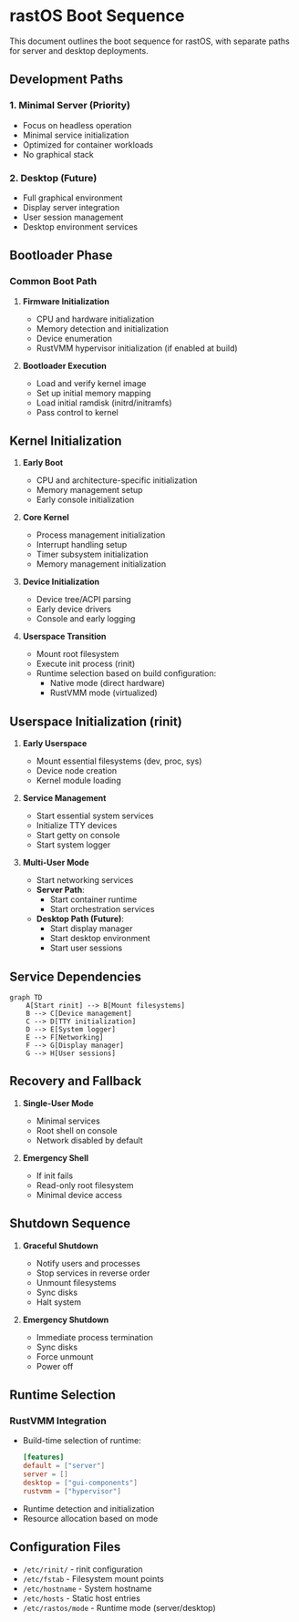 # rastOS Boot Sequence

This document outlines the boot sequence for rastOS, with separate paths for server and desktop deployments.

## Development Paths

### 1. Minimal Server (Priority)
- Focus on headless operation
- Minimal service initialization
- Optimized for container workloads
- No graphical stack

### 2. Desktop (Future)
- Full graphical environment
- Display server integration
- User session management
- Desktop environment services

## Bootloader Phase

### Common Boot Path
1. **Firmware Initialization**
   - CPU and hardware initialization
   - Memory detection and initialization
   - Device enumeration
   - RustVMM hypervisor initialization (if enabled at build)

2. **Bootloader Execution**
   - Load and verify kernel image
   - Set up initial memory mapping
   - Load initial ramdisk (initrd/initramfs)
   - Pass control to kernel

## Kernel Initialization

1. **Early Boot**
   - CPU and architecture-specific initialization
   - Memory management setup
   - Early console initialization

2. **Core Kernel**
   - Process management initialization
   - Interrupt handling setup
   - Timer subsystem initialization
   - Memory management initialization

3. **Device Initialization**
   - Device tree/ACPI parsing
   - Early device drivers
   - Console and early logging

4. **Userspace Transition**
   - Mount root filesystem
   - Execute init process (rinit)
   - Runtime selection based on build configuration:
     - Native mode (direct hardware)
     - RustVMM mode (virtualized)

## Userspace Initialization (rinit)

1. **Early Userspace**
   - Mount essential filesystems (dev, proc, sys)
   - Device node creation
   - Kernel module loading

2. **Service Management**
   - Start essential system services
   - Initialize TTY devices
   - Start getty on console
   - Start system logger

3. **Multi-User Mode**
   - Start networking services
   - **Server Path**:
     - Start container runtime
     - Start orchestration services
   - **Desktop Path (Future)**:
     - Start display manager
     - Start desktop environment
     - Start user sessions

## Service Dependencies

```mermaid
graph TD
    A[Start rinit] --> B[Mount filesystems]
    B --> C[Device management]
    C --> D[TTY initialization]
    D --> E[System logger]
    E --> F[Networking]
    F --> G[Display manager]
    G --> H[User sessions]
```

## Recovery and Fallback

1. **Single-User Mode**
   - Minimal services
   - Root shell on console
   - Network disabled by default

2. **Emergency Shell**
   - If init fails
   - Read-only root filesystem
   - Minimal device access

## Shutdown Sequence

1. **Graceful Shutdown**
   - Notify users and processes
   - Stop services in reverse order
   - Unmount filesystems
   - Sync disks
   - Halt system

2. **Emergency Shutdown**
   - Immediate process termination
   - Sync disks
   - Force unmount
   - Power off

## Runtime Selection

### RustVMM Integration
- Build-time selection of runtime:
  ```toml
  [features]
  default = ["server"]
  server = []
  desktop = ["gui-components"]
  rustvmm = ["hypervisor"]
  ```
- Runtime detection and initialization
- Resource allocation based on mode

## Configuration Files

- `/etc/rinit/` - rinit configuration
- `/etc/fstab` - Filesystem mount points
- `/etc/hostname` - System hostname
- `/etc/hosts` - Static host entries
- `/etc/rastos/mode` - Runtime mode (server/desktop)
